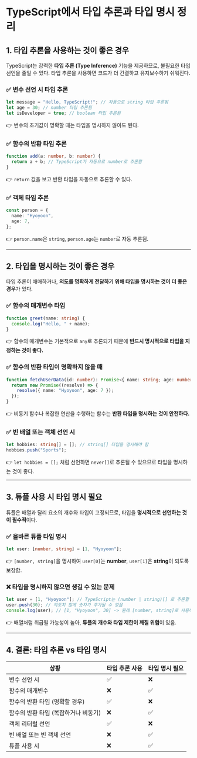 # TypeScript에서 타입 추론과 타입 명시 정리

## 1. 타입 추론을 사용하는 것이 좋은 경우

TypeScript는 강력한 **타입 추론 (Type Inference)** 기능을 제공하므로, 불필요한 타입 선언을 줄일 수 있다.
타입 추론을 사용하면 코드가 더 간결하고 유지보수하기 쉬워진다.

### ✅ 변수 선언 시 타입 추론

```ts
let message = "Hello, TypeScript!"; // 자동으로 string 타입 추론됨
let age = 30; // number 타입 추론됨
let isDeveloper = true; // boolean 타입 추론됨
```

👉 변수의 초기값이 명확할 때는 타입을 명시하지 않아도 된다.

### ✅ 함수의 반환 타입 추론

```ts
function add(a: number, b: number) {
  return a + b; // TypeScript가 자동으로 number로 추론함
}
```

👉 `return` 값을 보고 반환 타입을 자동으로 추론할 수 있다.

### ✅ 객체 타입 추론

```ts
const person = {
  name: "Hyoyoon",
  age: 7,
};
```

👉 `person.name`은 `string`, `person.age`는 `number`로 자동 추론됨.

---

## 2. 타입을 명시하는 것이 좋은 경우

타입 추론이 애매하거나, **의도를 명확하게 전달하기 위해 타입을 명시하는 것이 더 좋은 경우**가 있다.

### ✅ 함수의 매개변수 타입

```ts
function greet(name: string) {
  console.log("Hello, " + name);
}
```

👉 함수의 매개변수는 기본적으로 `any`로 추론되기 때문에 **반드시 명시적으로 타입을 지정하는 것이 좋다.**

### ✅ 함수의 반환 타입이 명확하지 않을 때

```ts
function fetchUserData(id: number): Promise<{ name: string; age: number }> {
  return new Promise((resolve) => {
    resolve({ name: "Hyoyoon", age: 7 });
  });
}
```

👉 비동기 함수나 복잡한 연산을 수행하는 함수는 **반환 타입을 명시하는 것이 안전하다.**

### ✅ 빈 배열 또는 객체 선언 시

```ts
let hobbies: string[] = []; // string[] 타입을 명시해야 함
hobbies.push("Sports");
```

👉 `let hobbies = [];` 처럼 선언하면 `never[]`로 추론될 수 있으므로 타입을 명시하는 것이 좋다.

---

## 3. 튜플 사용 시 타입 명시 필요

튜플은 배열과 달리 요소의 개수와 타입이 고정되므로, 타입을 **명시적으로 선언하는 것이 필수적**이다.

### ✅ 올바른 튜플 타입 명시

```ts
let user: [number, string] = [1, "Hyoyoon"];
```

👉 `[number, string]`을 명시하여 `user[0]`는 **number**, `user[1]`은 **string**이 되도록 보장함.

### ❌ 타입을 명시하지 않으면 생길 수 있는 문제

```ts
let user = [1, "Hyoyoon"]; // TypeScript는 (number | string)[] 로 추론할 수 있음
user.push(30); // 의도치 않게 숫자가 추가될 수 있음
console.log(user); // [1, "Hyoyoon", 30] -> 원래 [number, string]로 사용하고 싶었는데 깨짐
```

👉 배열처럼 취급될 가능성이 높아, **튜플의 개수와 타입 제한이 깨질 위험**이 있음.

---

## 4. 결론: 타입 추론 vs 타입 명시

| 상황                                 | 타입 추론 사용 | 타입 명시 필요 |
| ------------------------------------ | -------------- | -------------- |
| 변수 선언 시                         | ✅             | ❌             |
| 함수의 매개변수                      | ❌             | ✅             |
| 함수의 반환 타입 (명확할 경우)       | ✅             | ❌             |
| 함수의 반환 타입 (복잡하거나 비동기) | ❌             | ✅             |
| 객체 리터럴 선언                     | ✅             | ❌             |
| 빈 배열 또는 빈 객체 선언            | ❌             | ✅             |
| 튜플 사용 시                         | ❌             | ✅             |

